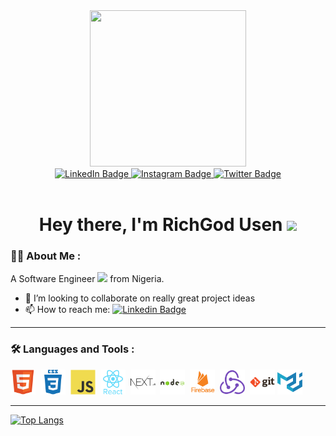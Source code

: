 <div id="header" align="center">
  <img src="https://media.giphy.com/media/jdPMeyv9rn0hZHh8n9/giphy.gif" width="250" height="250"/>
  
  <div id="badges">
  <a href="https://www.linkedin.com/in/richgod-usen-9503201b6/">
    <img src="https://img.shields.io/badge/LinkedIn-blue?style=for-the-badge&logo=linkedin&logoColor=white" alt="LinkedIn Badge"/>
  </a>
  <a href="https://www.instagram.com/_riich_god/">
    <img src="https://img.shields.io/badge/Instagram-deeppink?style=for-the-badge&logo=instagram&logoColor=white" alt="Instagram Badge"/>
  </a>
  <a href="https://twitter.com/_riich_god">
    <img src="https://img.shields.io/badge/Twitter-blue?style=for-the-badge&logo=twitter&logoColor=white" alt="Twitter Badge"/>
  </a>
</div>
  
  <img src="https://komarev.com/ghpvc/?username=RichGod93&style=flat-square&color=blue" alt=""/>
  
  <h1>
    Hey there, I'm RichGod Usen
    <img src="https://media.giphy.com/media/hvRJCLFzcasrR4ia7z/giphy.gif" width="30px"/>
  </h1>
  
  
  
  
  

</div>


<!-- ![RichGod's GitHub stats](https://github-readme-stats.vercel.app/api?username=RichGod93&hide=contribs,prs&show_icons=true&theme=dark)
  
[![Top Langs](https://github-readme-stats.vercel.app/api/top-langs/?username=RichGod93&layout=compact&theme=dark)](https://github.com/RichGod93/github-readme-stats) -->


### :man_technologist: About Me :
  A Software Engineer <img src="https://media.giphy.com/media/WUlplcMpOCEmTGBtBW/giphy.gif" width="30"> from Nigeria.
- 👯 I’m looking to collaborate on really great project ideas
- 📫 How to reach me: [![Linkedin Badge](https://img.shields.io/badge/-LinkedIn-blue?style=flat&logo=Linkedin&logoColor=white)](https://www.linkedin.com/in/richgod-usen-9503201b6/)

---

### :hammer_and_wrench: Languages and Tools :
<div>
  <img src="https://github.com/devicons/devicon/blob/master/icons/html5/html5-original.svg" title="HTML5" alt="HTML" width="40" height="40"/>&nbsp;
  <img src="https://github.com/devicons/devicon/blob/master/icons/css3/css3-plain-wordmark.svg"  title="CSS3" alt="CSS" width="40" height="40"/>&nbsp;
  <img src="https://github.com/devicons/devicon/blob/master/icons/javascript/javascript-original.svg" title="JavaScript" alt="JavaScript" width="40" height="40"/>&nbsp;
  <img src="https://github.com/devicons/devicon/blob/master/icons/react/react-original-wordmark.svg" title="React" alt="React" width="40" height="40"/>&nbsp;
  <img src="https://github.com/devicons/devicon/blob/master/icons/nextjs/nextjs-original-wordmark.svg" title="Nextjs" alt="Nextjs" width="40" height="40"/>&nbsp;
  <img src="https://github.com/devicons/devicon/blob/master/icons/nodejs/nodejs-original-wordmark.svg" title="NodeJS" alt="NodeJS" width="40" height="40"/>&nbsp;
  <img src="https://github.com/devicons/devicon/blob/master/icons/firebase/firebase-plain-wordmark.svg" title="Firebase" alt="Firebase" width="40" height="40"/>&nbsp;
  <img src="https://github.com/devicons/devicon/blob/master/icons/redux/redux-original.svg" title="Redux" alt="Redux " width="40" height="40"/>&nbsp;
  <img src="https://github.com/devicons/devicon/blob/master/icons/git/git-original-wordmark.svg" title="Git" **alt="Git" width="40" height="40"/>
  <img src="https://github.com/devicons/devicon/blob/master/icons/materialui/materialui-original.svg" title="Material UI" alt="Material UI" width="40" height="40"/>&nbsp;
</div>

---

[![Top Langs](https://github-readme-stats.vercel.app/api/top-langs/?username=RichGod93&layout=compact&theme=vision-friendly-dark)](https://github.com/RichGod93/github-readme-stats)

